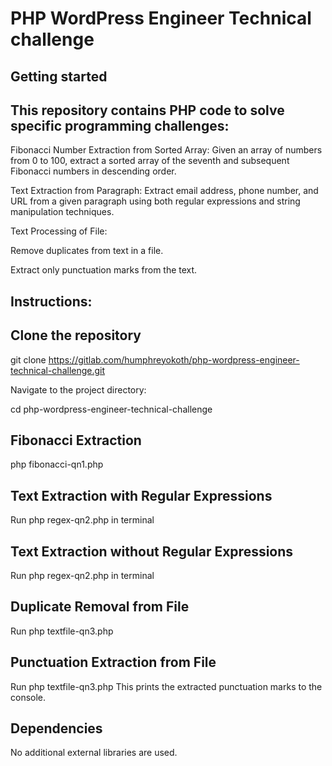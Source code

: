 # PHP WordPress Engineer  Technical challenge

## Getting started

## This repository contains PHP code to solve specific programming challenges:

Fibonacci Number Extraction from Sorted Array: Given an array of numbers from 0 to 100, extract a sorted array of the seventh and subsequent Fibonacci numbers in descending order.

Text Extraction from Paragraph: Extract email address, phone number, and URL from a given paragraph using both regular expressions and string manipulation techniques.

Text Processing of File:

Remove duplicates from text in a file.

Extract only punctuation marks from the text.

## Instructions:

## Clone the repository

git clone https://gitlab.com/humphreyokoth/php-wordpress-engineer-technical-challenge.git 

Navigate to the project directory:

cd php-wordpress-engineer-technical-challenge


## Fibonacci Extraction

php fibonacci-qn1.php

## Text Extraction with Regular Expressions

Run php regex-qn2.php in terminal


## Text Extraction without Regular Expressions
Run php regex-qn2.php in terminal

## Duplicate Removal from File

Run php textfile-qn3.php
## Punctuation Extraction from File

Run php textfile-qn3.php
This prints the extracted punctuation marks to the console.

## Dependencies

No additional external libraries are used.
